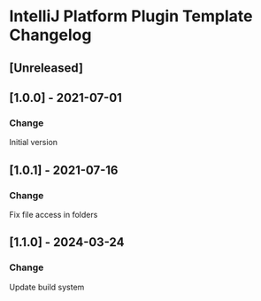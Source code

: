 # IntelliJ Platform Plugin Template Changelog

## [Unreleased]

## [1.0.0] - 2021-07-01

### Change
Initial version

## [1.0.1] - 2021-07-16

### Change
Fix file access in folders

## [1.1.0] - 2024-03-24

### Change
Update build system